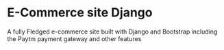 # E-Commerce site Django
A fully Fledged e-commerce site built with Django and Bootstrap including the Paytm payment gateway and other features
